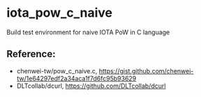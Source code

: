 # iota_pow_c_naive

Build test environment for naive IOTA PoW in C language

Reference:
---

* chenwei-tw/pow_c_naive.c, https://gist.github.com/chenwei-tw/1e64297edf2a34aca1f7d6fc95b93629 
* DLTcollab/dcurl, https://github.com/DLTcollab/dcurl

